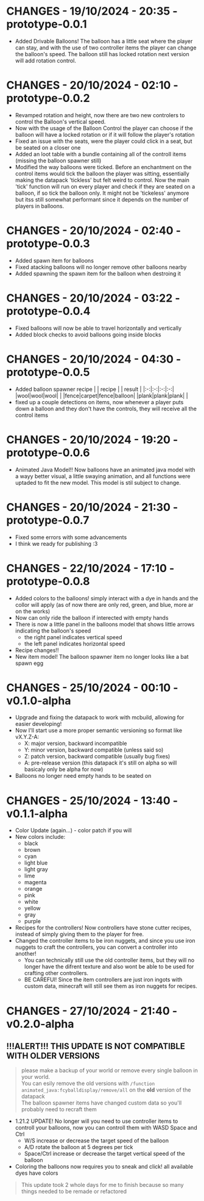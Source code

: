 # CHANGES - 19/10/2024 - 20:35 - prototype-0.0.1

-   Added Drivable Balloons! The balloon has a little seat where the player can stay, and with the use of two controller items the player can change the balloon's speed. The balloon still has locked rotation next version will add rotation control.

# CHANGES - 20/10/2024 - 02:10 - prototype-0.0.2

-   Revamped rotation and height, now there are two new controlers to control the Balloon's vertical speed.
-   Now with the usage of the Balloon Control the player can choose if the balloon will have a locked rotation or if it will follow the player's rotation
-   Fixed an issue with the seats, were the player could click in a seat, but be seated on a closer one
-   Added an loot table with a bundle containing all of the controll items (missing the balloon spawner still)
-   Modified the way balloons were ticked. Before an enchantment on the control items would tick the balloon the player was sitting, essentially making the datapack 'tickless' but felt weird to control. Now the main 'tick' function will run on every player and check if they are seated on a balloon, if so tick the balloon only. It might not be 'tickeless' anymore but itss still somewhat performant since it depends on the number of players in balloons.

# CHANGES - 20/10/2024 - 02:40 - prototype-0.0.3

-   Added spawn item for balloons
-   Fixed atacking balloons will no longer remove other balloons nearby
-   Added spawning the spawn item for the balloon when destroing it

# CHANGES - 20/10/2024 - 03:22 - prototype-0.0.4

-   Fixed balloons will now be able to travel horizontally and vertically
-   Added block checks to avoid balloons going inside blocks

# CHANGES - 20/10/2024 - 04:30 - prototype-0.0.5

-   Added balloon spawner recipe
    | | recipe | | result |
    |:-:|:-:|:-:|:-:|
    |wool|wool|wool| |
    |fence|carpet|fence|balloon|
    |plank|plank|plank| |
-   fixed up a couple detections on items, now whenever a player puts down a balloon and they don't have the controls, they will receive all the control items

# CHANGES - 20/10/2024 - 19:20 - prototype-0.0.6

-   Animated Java Model!! Now balloons have an animated java model with a wayy better visual, a little swaying animation, and all functions were uptaded to fit the new model. This model is stil subject to change.

# CHANGES - 20/10/2024 - 21:30 - prototype-0.0.7

-   Fixed some errors with some advancements
-   I think we ready for publishing :3

# CHANGES - 22/10/2024 - 17:10 - prototype-0.0.8

-   Added colors to the balloons! simply interact with a dye in hands and the collor will apply (as of now there are only red, green, and blue, more ar on the works)
-   Now can only ride the balloon if interected with empty hands
-   There is now a little panel in the balloons model that shows little arrows indicating the balloon's speed
    -   the right panel indicates vertical speed
    -   the left panel indicates horizontal speed
-   Recipe changes!!
-   New item model! The balloon spawner item no longer looks like a bat spawn egg

# CHANGES - 25/10/2024 - 00:10 - v0.1.0-alpha

-   Upgrade and fixing the datapack to work with mcbuild, allowing for easier developing!
-   Now I'll start use a more proper semantic versioning so format like vX.Y.Z-A:
    -   X: major version, backward incompatible
    -   Y: minor version, backward compatible (unless said so)
    -   Z: patch version, backward compatible (usually bug fixes)
    -   A: pre-release version (this datapack it's still on alpha so will basicaly only be alpha for now)
-   Balloons no longer need empty hands to be seated on

# CHANGES - 25/10/2024 - 13:40 - v0.1.1-alpha

-   Color Update (again...) - color patch if you will
-   New colors include:
    -   black
    -   brown
    -   cyan
    -   light blue
    -   light gray
    -   lime
    -   magenta
    -   orange
    -   pink
    -   white
    -   yellow
    -   gray
    -   purple
-   Recipes for the controllers! Now controllers have stone cutter recipes, instead of simply giving them to the player for free.
-   Changed the controller items to be iron nuggets, and since you use iron nuggets to craft the controllers, you can convert a controller into another!
    -   You can technically still use the old controller items, but they will no longer have the difrent texture and also wont be able to be used for crafting other controllers.
    -   BE CAREFUl! Since the item controllers are just iron ingots with custom data, minecraft will still see them as iron nuggets for recipes.

# CHANGES - 27/10/2024 - 21:40 - v0.2.0-alpha

## !!!ALERT!!! THIS UPDATE IS **NOT** COMPATIBLE WITH OLDER VERSIONS

> please make a backup of your world or remove every single balloon in your world. <br/> You can esily remove the old versions with `/function animated_java:fcyballdisplay/remove/all` on the **old** version of the datapack<br/>The balloon spawner items have changed custom data so you'll probably need to recraft them

-   1.21.2 UPDATE! No longer will you need to use controller items to controll your balloons, now you can controll them with WASD Space and Ctrl
    -   W/S increase or decrease the target speed of the balloon
    -   A/D rotate the balloon at 5 degrees per tick
    -   Space/Ctrl increase or decrease the target vertical speed of the balloon
-   Coloring the balloons now requires you to sneak and click! all available dyes have colors

> This update took 2 whole days for me to finish because so many things needed to be remade or refactored
